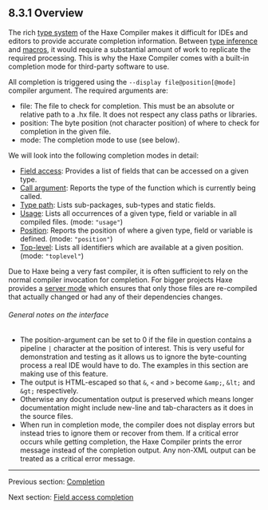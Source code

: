 ## 8.3.1 Overview

The rich [type system](type-system.md) of the Haxe Compiler makes it difficult for IDEs and editors to provide accurate completion information. Between [type inference](type-system-type-inference.md) and [macros](macro.md), it would require a substantial amount of work to replicate the required processing. This is why the Haxe Compiler comes with a built-in completion mode for third-party software to use.

All completion is triggered using the `--display file@position[@mode]` compiler argument. The required arguments are:

* file: The file to check for completion. This must be an absolute or relative path to a .hx file. It does not respect any class paths or libraries.
* position: The byte position (not character position) of where to check for completion in the given file.
* mode: The completion mode to use (see below).

We will look into the following completion modes in detail:

* [Field access](cr-completion-field-access.md): Provides a list of fields that can be accessed on a given type.
* [Call argument](cr-completion-call-argument.md): Reports the type of the function which is currently being called.
* [Type path](cr-completion-type-path.md): Lists sub-packages, sub-types and static fields.
* [Usage](cr-completion-usage.md): Lists all occurrences of a given type, field or variable in all compiled files. (mode: `"usage"`)
* [Position](cr-completion-position.md): Reports the position of where a given type, field or variable is defined. (mode: `"position"`)
* [Top-level](cr-completion-top-level.md): Lists all identifiers which are available at a given position. (mode: `"toplevel"`)

Due to Haxe being a very fast compiler, it is often sufficient to rely on the normal compiler invocation for completion. For bigger projects Haxe provides a [server mode](cr-completion-server.md) which ensures that only those files are re-compiled that actually changed or had any of their dependencies changes.

###### General notes on the interface

* The position-argument can be set to 0 if the file in question contains a pipeline `|` character at the position of interest. This is very useful for demonstration and testing as it allows us to ignore the byte-counting process a real IDE would have to do. The examples in this section are making use of this feature.
* The output is HTML-escaped so that `&`, `<` and `>` become `&amp;`, `&lt;` and `&gt;` respectively.
* Otherwise any documentation output is preserved which means longer documentation might include new-line and tab-characters as it does in the source files.
* When run in completion mode, the compiler does not display errors but instead tries to ignore them or recover from them.  If a critical error occurs while getting completion, the Haxe Compiler prints the error message instead of the completion output. Any non-XML output can be treated as a critical error message.

---

Previous section: [Completion](cr-completion.md)

Next section: [Field access completion](cr-completion-field-access.md)